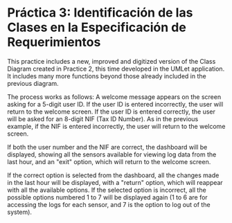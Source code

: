 ﻿# Práctica 3: Identificación de las Clases en la Especificación de Requerimientos

This practice includes a new, improved and digitized version of the Class Diagram created in Practice 2, this time developed in the UMLet application. It includes many more functions beyond those already included in the previous diagram.

The process works as follows: A welcome message appears on the screen asking for a 5-digit user ID. If the user ID is entered incorrectly, the user will return to the welcome screen. If the user ID is entered correctly, the user will be asked for an 8-digit NIF (Tax ID Number). As in the previous example, if the NIF is entered incorrectly, the user will return to the welcome screen.

If both the user number and the NIF are correct, the dashboard will be displayed, showing all the sensors available for viewing log data from the last hour, and an "exit" option, which will return to the welcome screen.

If the correct option is selected from the dashboard, all the changes made in the last hour will be displayed, with a "return" option, which will reappear with all the available options. If the selected option is incorrect, all the possible options numbered 1 to 7 will be displayed again (1 to 6 are for accessing the logs for each sensor, and 7 is the option to log out of the system).
